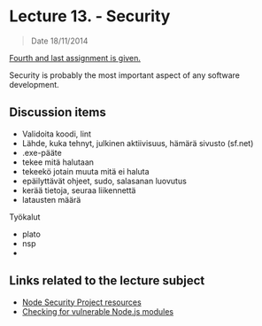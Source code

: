 # Lecture 13. - Security

> Date 18/11/2014


[Fourth and last assignment is given.](../assignments/2014-11-18.md)

Security is probably the most important aspect of any software development. 

## Discussion items

* Validoita koodi, lint
* Lähde, kuka tehnyt, julkinen aktiivisuus, hämärä sivusto (sf.net)
* .exe-pääte
* tekee mitä halutaan
* tekeekö jotain muuta mitä ei haluta
* epäilyttävät ohjeet, sudo, salasanan luovutus
* kerää tietoja, seuraa liikennettä
* latausten määrä

Työkalut

* plato
* nsp
* 

## Links related to the lecture subject

* [Node Security Project resources](https://nodesecurity.io/resources "Talks, blog posts, articles and papers that are about or tangentially related to node.js security")
* [Checking for vulnerable Node.js modules](http://nodeexamples.com/2014/08/16/checking-for-vulnerable-node-js-modules/ "Checking for vulnerable Node.js modules")
